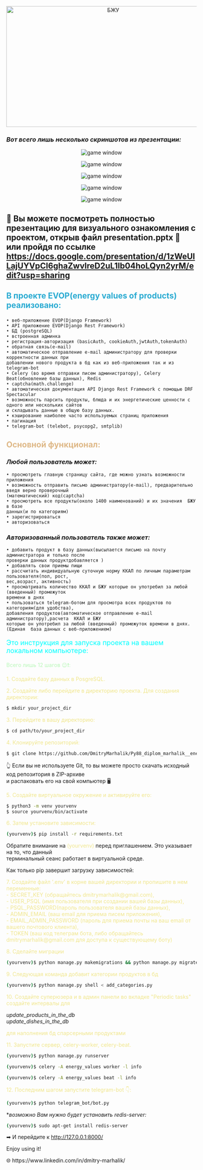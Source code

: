 <p align="center"><img   height="320" src="https://encrypted-tbn0.gstatic.com/images?q=tbn:ANd9GcScxEBfu248syO-DVOIZt_-ULCqsDG3C-kZwQ&usqp=CAU" title="БЖУ" width="550"/></p>

### *Вот всего лишь несколько скриншотов из презентации:*

<p align="center"><img alt="game window" src="screenshots/main_page.png" /></p>
<p align="center"><img alt="game window" src="screenshots/main_page_with_tabs.png" /></p>
<p align="center"><img alt="game window" src="screenshots/calc_intakes.png" /></p>
<p align="center"><img alt="game window" src="screenshots/bot_welcome.png" /></p>
<p align="center"><img alt="game window" src="screenshots/bot_main.png" /></p>

## 👀 Вы можете посмотреть полностью презентацию для визуального ознакомления с проектом, открыв файл presentation.pptx 🌇 <br> или пройдя по ссылке https://docs.google.com/presentation/d/1zWeUILajUYVpCl6ghaZwvIreD2uL1lb04hoLQyn2yrM/edit?usp=sharing

## <p style="color: #2aabd2"> В проекте EVOP(energy values of products) реализовано:

    • веб-приложение EVOP(Django Framework)
    • API приложение EVOP(Django Rest Framework)
    • БД (postgreSQL)
    • встроенная админка
    • регистрация-авторизация (basicAuth, cookieAuth,jwtAuth,tokenAuth)
    • обратная связь(e-mail)
    • автоматическое отправление e-mail администратору для проверки корректности данных при 
    добавлении нового продукта в бд как из веб-приложения так и из telegram-bot
    • Celery (во время отправки писем администратору), Celery Beat(обновление базы данных), Redis 
    • captcha(math.challenge)
    • автоматическая документация API Django Rest Framework с помощью DRF Spectacular
    • возможность парсить продукты, блюда и их энергетические ценности с одного или нескольких сайтов
    и складывать данные в общую базу данных.
    • кэширование наиболее часто используемыx страниц приложения
    • пагинация
    • telegram-bot (telebot, psycopg2, smtplib)

## <p style="color: burlywood">Основной функционал:

### *Любой пользователь может:*

    • просмотреть главную страницу сайта, где можно узнать возможности приложения 
    • возможность отправить письмо администратору(e-mail), предварительно введя верно проверочный
    (математический) код(captcha)
    • просмотреть все продукты(около 1400 наименований) и их значения  БЖУ в базе 
    данных(и по категориям)
    • зарегистрироваться 
    • авторизоваться

### *Авторизованный пользователь также может:*

    • добавить продукт в базу данных(высылается письмо на почту администратора и только после
    проверки данных продуктдобавляется )
    • добавлять свои приемы пищи
    • рассчитать индивидуальную суточную норму ККАЛ по личным параметрам пользователя(пол, рост,
    вес,возраст, активность)
    • просматривать количество ККАЛ и БЖУ которые он употребил за любой (введенный) промежуток 
    времени в днях
    • пользоваться telegram-ботом для просмотра всех продуктов по категориям(для удобства),
    добавления продуктов(автоматическое отправление e-mail администратору),расчета  ККАЛ и БЖУ 
    которые он употребил за любой (введенный) промежуток времени в днях.
    (Единая  база данных c веб-приложением)

<p style="color: cyan; font-size: large ">Это инструкция для запуска проекта на вашем локальном компьютере:

<a style="color: #b9f7b9"> Всего лишь 12 шагов 😉❗:</a>

<p style="color: khaki">1. Создайте базу данных в PosgreSQL.</p>

<p style="color: khaki">2. Создайте либо перейдите в директорию проекта. Для создания директории:</p>

```sh
$ mkdir your_project_dir
```

<p style="color: khaki">3. Перейдите в вашу директорию:</p>

```sh
$ cd path/to/your_project_dir
```

<p style="color: khaki">4. Клонируйте репозиторий:</p>

```sh
$ git clone https://github.com/DmitryMarhalik/Py88_diplom_marhalik__energy_values.git .
``` 

👆 Если вы не используете Git, то вы можете просто скачать исходный код репозитория в ZIP-архиве<br>
и распаковать его на свой компьютер 🖥
<p style="color: khaki">5. Создайте виртуальное окружение и активируйте его:</p>

```sh
$ python3 -m venv yourvenv 
$ source yourvenv/bin/activate
```

<p style="color: khaki">6. Затем установите зависимости:</p>

```sh
(yourvenv)$ pip install -r requirements.txt
```

Обратите внимание на <a style="color: khaki">(yourvenv)</a> перед приглашением. Это указывает на то, что данный<br>
терминальный сеанс работает в виртуальной среде.

Как только pip завершит загрузку зависимостей:
<p style="color: khaki">7. Создайте файл '.env' в корне вашей директории и пропишите в нем переменные:<br>
- SECRET_KEY (обращайтесь dmitrymarhalik@gmail.com),<br>
- USER_PSQL (имя пользователя при создании вашей базы данных),<br>
- PSQL_PASSWORD(пароль пользователя вашей базы данных),<br>
- ADMIN_EMAIL (ваш email для приема писем приложения),<br>
- EMAIL_ADMIN_PASSWORD (пароль для приема почты на ваш email от вашего почтового клиента),<br>
- TOKEN (ваш код телеграм бота, либо обращайтесь dmitrymarhalik@gmail.com для доступа к существующему боту)
</p>
<p style="color: khaki">8. Сделайте миграции</p>

```sh
(yourvenv)$ python manage.py makemigrations && python manage.py migrate 
```

<p style="color: khaki">9. Следующая команда добавит категории продуктов в бд</p>

```sh
(yourvenv)$ python manage.py shell < add_categories.py
```

<p style="color: khaki">10. Создайте суперюзера и в админ панели во вкладке "Periodic tasks" создайте интервалы для<br></p>

*update_products_in_the_db*<br>
*update_dishes_in_the_db*
<p style="color: khaki">для наполнения бд спарсерными продуктами</p>

<p style="color: khaki">11. Запустите сервер, celery-worker, celery-beat.</p>

```sh
(yourvenv)$ python manage.py runserver
```

```sh
(yourvenv)$ celery -A energy_values worker -l info

```

```sh
(yourvenv)$ celery -A energy_values beat -l info

```

<p style="color: khaki">12. Последним шагом запустите telegram-bot 👇:</p>

```sh
(yourvenv)$ python telegram_bot/bot.py
```

**возможно Вам нужно будет установить redis-server:*

```sh
(yourvenv)$ sudo apt-get install redis-server
```

➡ И перейдите к http://127.0.0.1:8000/

Enjoy using it!

<p>🌐 https://www.linkedin.com/in/dmitry-marhalik/</p>